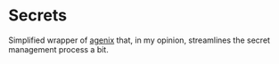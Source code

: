 # Secrets

Simplified wrapper of [agenix](https://github.com/ryantm/agenix) that, in my
opinion, streamlines the secret management process a bit.
